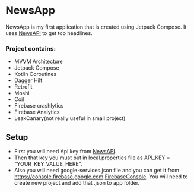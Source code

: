# NewsApp
NewsApp is my first application that is created using Jetpack Compose. It uses <a href="https://newsapi.org" rel="nofollow">NewsAPI</a> to get top headlines.<br />
###  Project contains:<br />
- MVVM Architecture
- Jetpack Compose
- Kotlin Coroutines
- Dagger Hilt
- Retrofit
- Moshi
- Coil
- Firebase crashlytics
- Firebase Analytics
- LeakCanary(not really useful in small project)

## Setup
- First you will need Api key from <a href="https://newsapi.org" rel="nofollow">NewsAPI</a>.
- Then that key you must put in local.properties file as API_KEY = "YOUR_KEY_VALUE_HERE".<br />
- Also you will need google-services.json file and you can get it from https://console.firebase.google.com <a href="https://console.firebase.google.com " rel="nofollow">FirebaseConsole</a>. You will need to create new project and add that .json to app folder.
